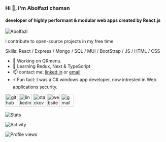 ### Hi 🤍, i'm Abolfazl chaman
#### developer of highly performant & modular web apps created by React.js
![Abolfazl](banner.gif)

I contribute to open-source projects in my free time

Skills: React / Express / Mongo / SQL / MUI / BootStrap / JS / HTML / CSS

- 🔭 Working on QRmenu. 
- 🌱 Learning Redux, Next & TypeScript 
- 📫 contact me: [linked in](https://www.linkedin.com/in/abolfazlchaman/) or [email](abolfazlchaman.info@gmail.com) 
- ⚡ Fun fact: I was a C# windows app developer, now intrested in Web applications security. 


[<img src='https://cdn.jsdelivr.net/npm/simple-icons@3.0.1/icons/github.svg' alt='github' height='40'>](https://github.com/abolfazlchaman)  [<img src='https://cdn.jsdelivr.net/npm/simple-icons@3.0.1/icons/linkedin.svg' alt='linkedin' height='40'>](https://www.linkedin.com/in/abolfazlchaman/)  [<img src='https://cdn.jsdelivr.net/npm/simple-icons@3.0.1/icons/stackoverflow.svg' alt='stackoverflow' height='40'>](https://stackoverflow.com/users/18423000)  [<img src='https://cdn.jsdelivr.net/npm/simple-icons@3.0.1/icons/icloud.svg' alt='website' height='40'>](abolfazlchaman.github.io/en/)  [<img src='https://cdn.jsdelivr.net/npm/simple-icons@3.0.1/icons/gmail.svg' alt='gmail' height='40'>](mailto:abolfazlchaman.info@gmail.com)  

![Stats](https://github-readme-stats.vercel.app/api?username=abolfazlchaman&show_icons=true&count_private=true)  

![Activity](https://activity-graph.herokuapp.com/graph?username=abolfazlchaman)  

![Profile views](https://gpvc.arturio.dev/abolfazlchaman)  
